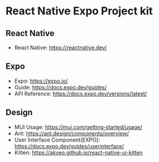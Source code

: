 # React Native Expo Project kit

## React Native

- React Native: https://reactnative.dev/

## Expo

- Expo: https://expo.io/
- Guide: https://docs.expo.dev/guides/
- API Reference: https://docs.expo.dev/versions/latest/

## Design

- MUI Usage: https://mui.com/getting-started/usage/
- Ant: https://ant.design/components/overview/
- User Interface Component(EXPO): https://docs.expo.dev/guides/userinterface/
- Kitten: https://akveo.github.io/react-native-ui-kitten
